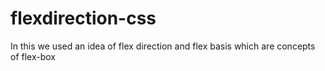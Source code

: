 # flexdirection-css
In this we used an idea of flex direction and flex basis which are concepts of flex-box
